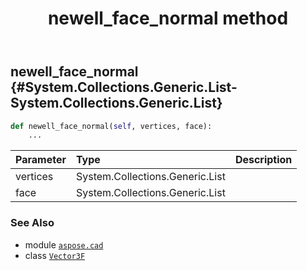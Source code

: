 ﻿---
title: newell_face_normal method
second_title: Aspose.CAD for Python via .NET API References
description: 
type: docs
weight: 50
url: /python-net/aspose.cad/vector3f/newell_face_normal/
is_root: false
---

## newell_face_normal {#System.Collections.Generic.List<Vector3F>-System.Collections.Generic.List<int>}





```python
def newell_face_normal(self, vertices, face):
    ...
```


| Parameter | Type | Description |
| :- | :- | :- |
| vertices | System.Collections.Generic.List<Vector3F> |  |
| face | System.Collections.Generic.List<int> |  |



### See Also
* module [`aspose.cad`](../../)
* class [`Vector3F`](/cad/python-net/aspose.cad/vector3f)
